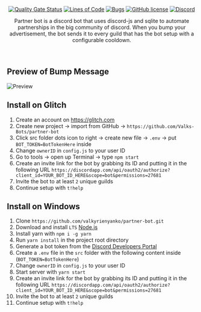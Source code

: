 <div align="center">

  [![Quality Gate Status][quality]][quality-url]
  [![Lines of Code][lines]][lines-url]
  [![Bugs][bugs]][bugs-url]
  [![GitHub license][license]][license-url]
  [![Discord][discord]][discord-url]

</div>

<p align="center">Partner bot is a discord bot that uses discord-js and sqlite to automate partnerships in the big community of discord. When you bump your advertisement, the bot sends it to every guild that has the bot setup with a configurable cooldown.
  <br><br><br>
</p>

## Preview of Bump Message
![Preview](https://i.gyazo.com/6fe2e372a70364f9cee3d2a96af1ddaf.png)

## Install on Glitch
1. Create an account on https://glitch.com
2. Create new project -> import from GitHub -> `https://github.com/Valks-Bots/partner-bot`
3. Click src folder dots icon to right -> create new file -> `.env` -> put `BOT_TOKEN=BotTokenHere` inside
4. Change `ownerID` in `config.js` to your user ID
5. Go to tools -> open up Terminal -> type `npm start`
6. Create an invite link for the bot by grabbing its ID and putting it in the following URL `https://discordapp.com/api/oauth2/authorize?client_id=YOUR_BOT_ID_HERE&scope=bot&permissions=27681`
7. Invite the bot to at least `2` unique guilds
8. Continue setup with `t!help`

## Install on Windows
1. Clone `https://github.com/valkyrienyanko/partner-bot.git`
2. Download and install `LTS` [Node.js](https://nodejs.org/en/)
3. Install yarn with `npm i -g yarn`
4. Run `yarn install` in the project root directory
5. Generate a bot token from the [Discord Developers Portal](https://discordapp.com/developers/applications/)
6. Create a `.env` file in the `src` folder with the following content inside (`BOT_TOKEN=BotTokenHere`)
7. Change `ownerID` in `config.js` to your user ID
8. Start server with `yarn start`
9. Create an invite link for the bot by grabbing its ID and putting it in the following URL `https://discordapp.com/api/oauth2/authorize?client_id=YOUR_BOT_ID_HERE&scope=bot&permissions=27681`
10. Invite the bot to at least `2` unique guilds
11. Continue setup with `t!help`

[quality]: https://sonarcloud.io/api/project_badges/measure?project=valkyrienyanko_partner-bot&metric=alert_status
[quality-url]: https://sonarcloud.io/dashboard?id=valkyrienyanko_partner-bot
[lines]: https://sonarcloud.io/api/project_badges/measure?project=valkyrienyanko_partner-bot&metric=ncloc
[lines-url]: https://sonarcloud.io/dashboard?id=valkyrienyanko_partner-bot
[bugs]: https://sonarcloud.io/api/project_badges/measure?project=valkyrienyanko_partner-bot&metric=bugs
[bugs-url]: https://sonarcloud.io/dashboard?id=valkyrienyanko_partner-bot
[license]: https://img.shields.io/github/license/valkyrienyanko/partner-bot?color=brightgreen
[license-url]: https://github.com/valkyrienyanko/partner-bot/blob/master/LICENSE
[discord]: https://img.shields.io/discord/453710350454620160.svg
[discord-url]: https://discord.gg/thMupbv
